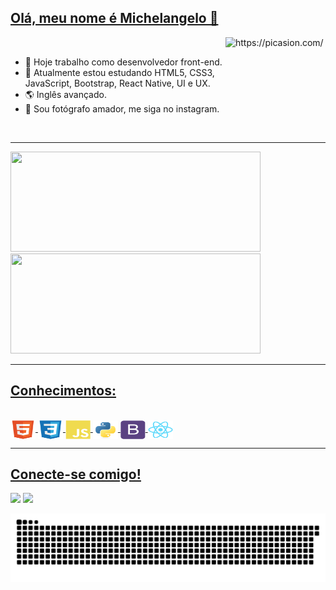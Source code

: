  <u><h2>Olá, meu nome é Michelangelo 👋</h2></u>  <a href="https://picasion.com/"><img src="https://i.picasion.com/pic91/64aa7d60345dd8ba6e3281766cab6954.gif" width="160" height="160" align="right" border="0" alt="https://picasion.com/" /></a><br/>


- 🔭 Hoje trabalho como desenvolvedor front-end.
- 🌱 Atualmente estou estudando HTML5, CSS3, JavaScript, Bootstrap, React Native, UI e UX.
- 🌎 Inglês avançado.
- 📸 Sou fotógrafo amador, me siga no instagram.  

<br>
<hr>
 <div>
  <a href="https://github.com/michelangeloPezzini">
  <img height="160em" width="400" src="https://github-readme-stats.vercel.app/api?username=michelangeloPezzini&show_icons=false&theme=dracula&include_all_commits=true&count_private=true"/>
  <img height="160em" width="400" src="https://github-readme-stats.vercel.app/api/top-langs/?username=michelangeloPezzini&layout=compact&langs_count=7&theme=dracula"/>
   
</div>
  
  <hr>
 
<u><h2>Conhecimentos:</h2></u>
 
<div style="display: inline_block"><br>
  <img align="center" alt="Rafa-HTML" height="30" width="40" src="https://raw.githubusercontent.com/devicons/devicon/master/icons/html5/html5-original.svg">
  <img align="center" alt="Rafa-CSS" height="30" width="40" src="https://raw.githubusercontent.com/devicons/devicon/master/icons/css3/css3-original.svg">
  <img align="center" alt="Rafa-Js" height="30" width="40" src="https://raw.githubusercontent.com/devicons/devicon/master/icons/javascript/javascript-plain.svg">
  <img align="center" alt="Rafa-Python" height="30" width="40" src="https://raw.githubusercontent.com/devicons/devicon/master/icons/python/python-original.svg">
  <img align="center" alt="Mike-boot" height="30" width="40"src="https://raw.githubusercontent.com/devicons/devicon/00f02ef57fb7601fd1ddcc2fe6fe670fef3ae3e4/icons/bootstrap/bootstrap-plain.svg">
 <img align="center" alt="Rafa-Python" height="30" width="40" src="https://raw.githubusercontent.com/devicons/devicon/00f02ef57fb7601fd1ddcc2fe6fe670fef3ae3e4/icons/react/react-original.svg">
 
 
 
</div>
 <hr>
 <u><h2>Conecte-se comigo!</h2></u>  
<div> 
  <a href="https://www.instagram.com/michelangelo_pezzini_/" target="_blank"><img src="https://img.shields.io/badge/-Instagram-%23E4405F?style=for-the-badge&logo=instagram&logoColor=white" target="_blank"></a>
  <a href="https://www.linkedin.com/in/michelangelo-giuseppe-pezzini-820591185/" target="_blank"><img src="https://img.shields.io/badge/-LinkedIn-%230077B5?style=for-the-badge&logo=linkedin&logoColor=white" target="_blank"></a>
 
 ![Snake animation](https://github.com/michelangeloPezzini/michelangeloPezzini/blob/output/github-contribution-grid-snake.svg)
 
</div>
  
  
  
